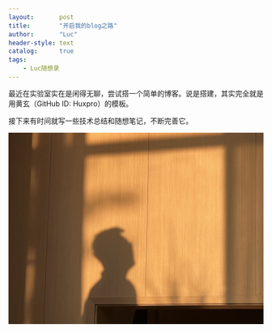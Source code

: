 ```yaml
---
layout:       post
title:        "开启我的blog之路"
author:       "Luc"
header-style: text
catalog:      true
tags:
    - Luc随想录
---
```


最近在实验室实在是闲得无聊，尝试搭一个简单的博客。说是搭建，其实完全就是用黄玄（GitHub ID: Huxpro）的模板。

接下来有时间就写一些技术总结和随想笔记，不断完善它。

![](/img/in-posts/2023-09-21-hello-my-blog/hello-my-blog.jpg)

<!-- ![](https://cdn.jsdelivr.net/gh/zllwhu/blogImage@main/GA_distance_curve.png) -->